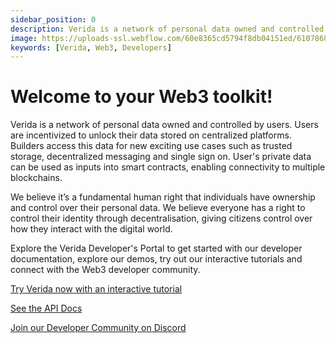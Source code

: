 ```yaml
---
sidebar_position: 0
description: Verida is a network of personal data owned and controlled by users.
image: https://uploads-ssl.webflow.com/60e8365cd5794f8db04151ed/6107868980521e0acf27b2d9_favicon.svg
keywords: [Verida, Web3, Developers]
---
```


# Welcome to your Web3 toolkit!
Verida is a network of personal data owned and controlled by users. Users are incentivized to unlock their data stored on centralized platforms. Builders access this data for new exciting use cases such as trusted storage, decentralized messaging and single sign on. User's private data can be used as inputs into smart contracts, enabling connectivity to multiple blockchains.

We believe it’s a fundamental human right that individuals have ownership and control over their personal data. We believe everyone has a right to control their identity through decentralisation, giving citizens control over how they interact with the digital world.

Explore the Verida Developer's Portal to get started with our developer documentation, explore our demos, try out our interactive tutorials and connect with the Web3 developer community.

[Try Verida now with an interactive tutorial](tutorial/introduction.mdx)

[See the API Docs](https://apidocs.verida.io/index.html)

[Join our Developer Community on Discord](https://discord.com/invite/gBzTSzMCNA)